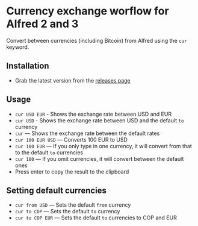 # Currency exchange worflow for Alfred 2 and 3

Convert between currencies (including Bitcoin) from Alfred using the `cur` keyword.

## Installation
- Grab the latest version from the [releases page](https://github.com/daninfpj/currency-exchange/releases/latest)

## Usage

- `cur USD EUR` - Shows the exchange rate between USD and EUR
- `cur USD` - Shows the exchange rate between USD and the default `to` currency
- `cur` — Shows the exchange rate between the default rates
- `cur 100 EUR USD` — Converts 100 EUR to USD
- `cur 100 EUR` — If you only type in one currency, it will convert from that to the default `to` currencies
- `cur 100` — If you omit currencies, it will convert between the default ones
- Press enter to copy the result to the clipboard

## Setting default currencies
- `cur from USD` — Sets the default `from` currency
- `cur to COP` — Sets the default `to` currency
- `cur to COP EUR` — Sets the default `to` currencies to COP and EUR
